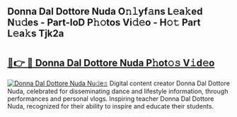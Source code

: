 ## Donna Dal Dottore Nuda O𝚗𝚕yf𝚊ns L𝚎a𝚔ed N𝚞𝚍es - Part-IoD P𝚑𝚘tos Vi𝚍𝚎o - H𝚘𝚝 Part L𝚎a𝚔s Tjk2a

# <h2><a href="http://kfbgu6p.oniu.top/?m=Donna+Dal+Dottore+Nuda">🔗👉 🔴 Donna Dal Dottore Nuda P𝚑ot𝚘𝚜 V𝚒d𝚎o</a></h2>

[![Donna Dal Dottore Nuda Nu𝚍e𝚜](https://i.imgur.com/0qMVB7G.gif)](http://kfbgu6p.oniu.top/?m=Donna+Dal+Dottore+Nuda)
Digital content creator Donna Dal Dottore Nuda, celebrated for disseminating dance and lifestyle information, through performances and personal vlogs. Inspiring teacher Donna Dal Dottore Nuda, recognized for their ability to inspire and educate their students.  
